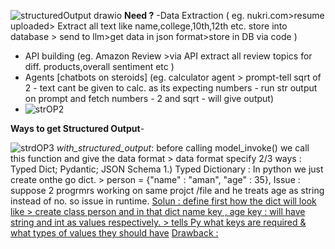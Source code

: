 ![structuredOutput drawio](https://github.com/user-attachments/assets/8a0dd1bf-8501-4ef4-a457-3223bcc9f068)
**Need ?**
-Data Extraction ( eg. nukri.com>resume uploaded> Extract all text like name,college,10th,12th etc. store into database > send to llm>get data in json format>store in DB via code )
- API building (eg. Amazon Review >via API  extract all review topics for diff. products,overall sentiment etc )
- Agents [chatbots on steroids] (eg. calculator agent > prompt-tell sqrt of 2 - text cant be given to calc. as its expecting numbers -  run str output on prompt and fetch numbers - 2 and sqrt - will give output)
- ![strOP2](https://github.com/user-attachments/assets/7b33b342-f195-4755-9940-daf70f62af8a)

**Ways to get Structured Output**-

![strdOP3](https://github.com/user-attachments/assets/a478f67e-44ec-42a0-8a3b-15ab997c5ab0)
*with_structured_output*: before calling model_invoke() we call this function and give the data format > data format specify 2/3 ways : Typed Dict; Pydantic; JSON Schema
1.) Typed Dictionary : In python we just create onthe go dict. > person = {"name" : "aman", "age" : 35}, Issue : suppose 2 progrmrs working on same projct /file and he treats age as string instead of no. so issue in runtime.
              <ins>Solun : define first how the dict will look like > create class  person and in that dict name key , age key : will have string and int as values respectively. > tells Py what keys are required & what types of values they should have</ins>
              <ins>Drawback :  </ins>
               
